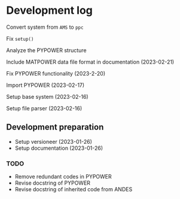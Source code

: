 # Development log

Convert system from ``AMS`` to ``ppc``

Fix ``setup()``

Analyze the PYPOWER structure

Include MATPOWER data file format in documentation (2023-02-21)

Fix PYPOWER functionality (2023-2-20)

Import PYPOWER (2023-02-17)

Setup base system (2023-02-16)

Setup file parser (2023-02-16)

## Development preparation

- Setup versioneer (2023-01-26)
- Setup documentation (2023-01-26)

### TODO

- Remove redundant codes in PYPOWER
- Revise docstring of PYPOWER
- Revise docstring of inherited code from ANDES
